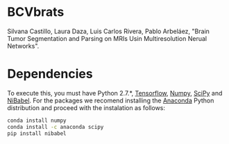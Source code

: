 # BCVbrats
Silvana Castillo, Laura Daza, Luis Carlos Rivera, Pablo Arbeláez, "Brain Tumor Segmentation and Parsing on MRIs Usin Multiresolution Nerual Networks". 

# Dependencies
To execute this, you must have Python 2.7.*, [Tensorflow](https://www.tensorflow.org), [Numpy](http://www.numpy.org/), [SciPy](https://www.scipy.org/install.html) and [NiBabel](http://nipy.org/nibabel/installation.html). For the packages we recomend installing the [Anaconda](https://www.anaconda.com/download) Python distribution and proceed with the instalation as follows: 

```bash
conda install numpy
conda install -c anaconda scipy
pip install nibabel
```

